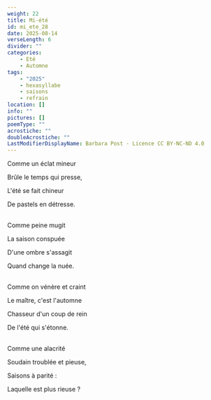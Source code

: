 ```yaml
---
weight: 22
title: Mi-été
id: mi_ete_28
date: 2025-08-14
verseLength: 6
divider: ""
categories:
    - Eté
    - Automne
tags:
    - "2025"
    - hexasyllabe
    - saisons
    - refrain
location: []
info: ""
pictures: []
poemType: ""
acrostiche: ""
doubleAcrostiche: ""
LastModifierDisplayName: Barbara Post - Licence CC BY-NC-ND 4.0
---
```

Comme un éclat mineur

Brûle le temps qui presse,

L'été se fait chineur

De pastels en détresse.

 \
Comme peine mugit

La saison conspuée

D'une ombre s'assagit

Quand change la nuée.

 \
Comme on vénère et craint

Le maître, c'est l'automne

Chasseur d'un coup de rein

De l'été qui s'étonne.

 \
Comme une alacrité

Soudain troublée et pieuse,

Saisons à parité :

Laquelle est plus rieuse ?
